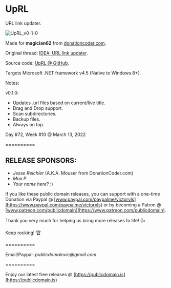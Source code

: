 # UpRL
URL link updater.

![UpRL_v0-1-0](https://user-images.githubusercontent.com/54631779/155961157-9e30300c-7c10-479b-b43a-80751c372e4f.png)

Made for **magician62** from [donationcoder.com](https://www.donationcoder.com).

Original thread: [IDEA: URL link updater](https://www.donationcoder.com/forum/index.php?topic=52165.0).

Source code: [UpRL @ GitHub](https://github.com/publicdomain/uprl).

Targets Microsoft .NET framework v4.5 (Native to Windows 8+).

Notes:

v0.1.0:
- Updates .url files based on current/live title.
- Drag and Drop support.
- Scan subdirectories.
- Backup files.
- Always on top.

Day #72, Week #10 @ March 13, 2022

==========

## RELEASE SPONSORS:

* *Jesse Reichler* (A.K.A. Mouser from DonationCoder.com)
* *Max P*
* *Your name here*? :)

If you like these public domain releases, you can support with a one-time Donation via Paypal @ [www.paypal.com/paypalme/victorvls](https://www.paypal.com/paypalme/victorvls) or by becoming a Patron @ [www.patreon.com/publicdomain](https://www.patreon.com/publicdomain).

Thank you very much for helping us bring more releases to life! 👍

Keep rocking! 🏆

==========

Email/Paypal: *publicdomainvic*@*gmail*.*com*

==========

Enjoy our latest free releases @ [https://publicdomain.is](https://publicdomain.is)

